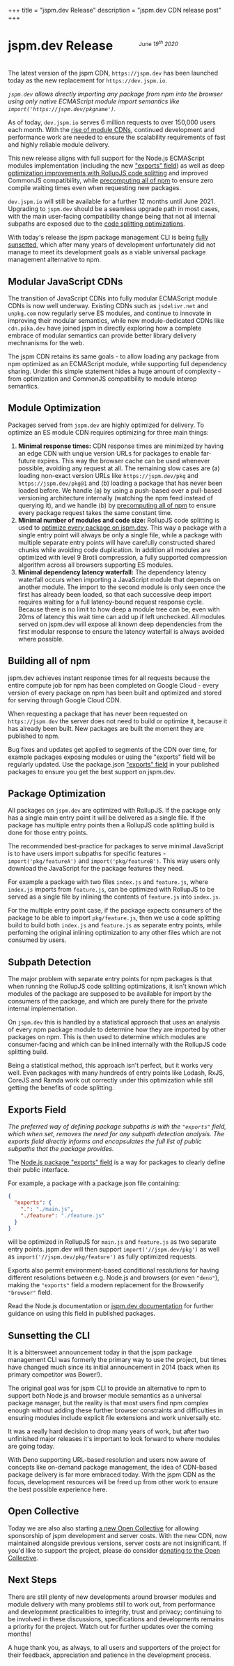 +++
title = "jspm.dev Release"
description = "jspm.dev CDN release post"
+++

# jspm.dev Release

<p style="text-align: right; margin-top: -4em; margin-bottom: 4em; font-size: 0.9em;">June <em>19<sup>th</sup> 2020&nbsp;&nbsp;&nbsp;&nbsp;&nbsp;&nbsp;&nbsp;&nbsp;&nbsp;&nbsp;&nbsp;&nbsp;&nbsp;&nbsp;&nbsp;&nbsp;&nbsp;&nbsp;&nbsp;&nbsp;&nbsp;&nbsp;&nbsp;&nbsp;&nbsp;&nbsp;&nbsp;&nbsp;&nbsp;&nbsp;&nbsp;&nbsp;</em></p>

The latest version of the jspm CDN, `https://jspm.dev` has been launched today as the new replacement for `https://dev.jspm.io`.

_`jspm.dev` allows directly importing any package from npm into the browser using only native ECMAScript module import semantics like `import('https://jspm.dev/pkgname')`._

As of today, `dev.jspm.io` serves 6 million requests to over 150,000 users each month. With the [rise of module CDNs](#modular-javascript-cdns), continued development and performance work are needed to ensure the scalability requirements of fast and highly reliable module delivery.

This new release aligns with full support for the Node.js ECMAScript modules implementation (including the new ["exports" field](#exports-field)) as well as deep [optimization improvements with RollupJS code splitting](#package-optimization) and improved CommonJS compatibility, while [precomputing all of npm](#building-all-of-npm) to ensure zero compile waiting times even when requesting new packages.

`dev.jspm.io` will still be available for a further 12 months until June 2021. Upgrading to `jspm.dev` should be a seamless upgrade path in most cases, with the main user-facing compatibility change being that not all internal subpaths are exposed due to the [code splitting optimizations](#package-optimization).

With today's release the jspm package management CLI is being [fully sunsetted](#sunsetting-the-cli), which after many years of development unfortunately did not manage to meet its development goals as a viable universal package management alternative to npm.

## Modular JavaScript CDNs

The transition of JavaScript CDNs into fully modular ECMAScript module CDNs is now well underway. Existing CDNs such as `jsdelivr.net` and `unpkg.com` now regularly serve ES modules, and continue to innovate in improving their modular semantics, while new module-dedicated CDNs like `cdn.pika.dev` have joined jspm in directly exploring how a complete embrace of modular semantics can provide better library delivery mechnanisms for the web.

The jspm CDN retains its same goals - to allow loading any package from npm optimized as an ECMAScript module, while supporting full dependency sharing. Under this simple statement hides a huge amount of complexity - from optimization and CommonJS compatibility to module interop semantics.

## Module Optimization

Packages served from `jspm.dev` are highly optimized for delivery. To optimize an ES module CDN requires optimizing for three main things:

1. **Minimal response times:** CDN response times are minimized by having an edge CDN with unqiue version URLs for packages to enable far-future expires. This way the browser cache can be used whenever possible, avoiding any request at all. The remaining slow cases are (a) loading non-exact version URLs like `https://jspm.dev/pkg` and `https://jspm.dev/pkg@1` and (b) loading a package that has never been loaded before. We handle (a) by using a push-based over a pull-based versioning architecture internally (watching the npm feed instead of querying it), and we handle (b) by [precomputing all of npm](#building-all-of-npm) to ensure every package request takes the same constant time.
2. **Minimal number of modules and code size:** RollupJS code splitting is used to [optimize every package on jspm.dev](#package-optimization). This way a package with a single entry point will always be only a single file, while a package with multiple separate entry points will have carefully constructed shared chunks while avoiding code duplication. In addition all modules are optimized with level 9 Brotli compression, a fully supported compression algorithm across all browsers supporting ES modules.
3. **Minimal dependency latency waterfall:** The dependency latency waterfall occurs when importing a JavaScript module that depends on another module. The import to the second module is only seen once the first has already been loaded, so that each successive deep import requires waiting for a full latency-bound request response cycle. Because there is no limit to how deep a module tree can be, even with 20ms of latency this wait time can add up if left unchecked. All modules served on jspm.dev will expose all known deep dependencies from the first modular response to ensure the latency waterfall is always avoided where possible.

## Building all of npm

jspm.dev achieves instant response times for all requests because the entire compute job for npm has been completed on Google Cloud - every version of every package on npm has been built and optimized and stored for serving through Google Cloud CDN.

When requesting a package that has never been requested on `https://jspm.dev` the server does not need to build or optimize it, because it has already been built. New packages are built the moment they are published to npm.

Bug fixes and updates get applied to segments of the CDN over time, for example packages exposing modules or using the "exports" field will be regularly updated. Use the package.json ["exports" field](#exports-field) in your published packages to ensure you get the best support on jspm.dev.

## Package Optimization

All packages on `jspm.dev` are optimized with RollupJS. If the package only has a single main entry point it will be delivered as a single file. If the package has multiple entry points then a RollupJS code splitting build is done for those entry points.

The recommended best-practice for packages to serve minimal JavaScript is to have users import subpaths for specific features - `import('pkg/featureA')` and `import('pkg/featureB')`. This way users only download the JavaScript for the package features they need.

For example a package with two files `index.js` and `feature.js`, where `index.js` imports from `feature.js`, can be optimized with RollupJS to be served as a single file by inlining the contents of `feature.js` into `index.js`.

For the multiple entry point case, if the package expects consumers of the package to be able to import `pkg/feature.js`, then we use a code splitting build to build both `index.js` and `feature.js` as separate entry points, while perfoming the original inlining optimization to any other files which are not consumed by users.

## Subpath Detection

The major problem with separate entry points for npm packages is that when running the RollupJS code splitting optimizations, it isn't known which modules of the package are supposed to be available for import by the consumers of the package, and which are purely there for the private internal implementation.

On `jspm.dev` this is handled by a statistical approach that uses an analysis of every npm package module to determine how they are imported by other packages on npm. This is then used to determine which modules are consumer-facing and which can be inlined internally with the RollupJS code splitting build.

Being a statistical method, this approach isn't perfect, but it works very well. Even packages with many hundreds of entry points like Lodash, RxJS, CoreJS and Ramda work out correctly under this optimization while still getting the benefits of code splitting.

## Exports Field

_The preferred way of defining package subpaths is with the `"exports"` field, which when set, removes the need for any subpath detection analysis. The exports field directly informs and encapsulates the full list of public subpaths that the package provides._

The [Node.js package "exports" field](https://nodejs.org/dist/latest-v14.x/docs/api/esm.html#esm_package_entry_points) is a way for packages to clearly define their public interface.

For example, a package with a package.json file containing:

```json
{
  "exports": {
    ".": "./main.js",
    "./feature": "./feature.js"
  }
}
```

will be optimized in RollupJS for `main.js` and `feature.js` as two separate entry points. jspm.dev will then support `import('//jspm.dev/pkg')` as well as `import('//jspm.dev/pkg/feature')` as fully optimized requests.

Exports also permit environment-based conditional resolutions for having different resolutions between e.g. Node.js and browsers (or even `"deno"`), making the `"exports"` field a modern replacement for the Browserify `"browser"` field.

Read the Node.js documentation or [jspm.dev documentation](/#exports-field) for further guidance on using this field in published packages.

## Sunsetting the CLI

It is a bittersweet announcement today in that the jspm package management CLI was formerly the primary way to use the project, but times have changed much since its initial announcement in 2014 (back when its primary competitor was Bower!).

The original goal was for jspm CLI to provide an alternative to npm to support both Node.js and browser module semantics as a universal package manager, but the reality is that most users find npm complex enough without adding these further browser constraints and difficulties in ensuring modules include explicit file extensions and work universally etc.

It was a really hard decision to drop many years of work, but after two unfinished major releases it's important to look forward to where modules are going today.

With Deno supporting URL-based resolution and users now aware of concepts like on-demand package management, the idea of CDN-based package delivery is far more embraced today. With the jspm CDN as the focus, development resources will be freed up from other work to ensure the best possible experience here.

## Open Collective

Today we are also also starting [a new Open Collective](https://opencollective.com/jspm) for allowing sponsorship of jspm development and server costs. With the new CDN, now maintained alongside previous versions, server costs are not insignificant. If you'd like to support the project, please do consider [donating to the Open Collective](https://opencollective.com/jspm).

## Next Steps

There are still plenty of new developments around browser modules and module delivery with many problems still to work out, from performance and development practicalities to integrity, trust and privacy; continuing to be involved in these discussions, specifications and developments remains a priority for the project. Watch out for further updates over the coming months!

A huge thank you, as always, to all users and supporters of the project for their feedback, appreciation and patience in the development process.
